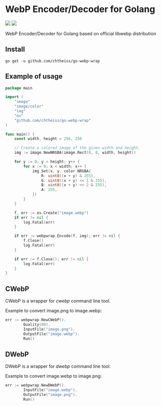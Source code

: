 # WebP Encoder/Decoder for Golang

[![](https://img.shields.io/badge/docs-godoc-blue.svg)](https://godoc.org/github.com/chtheiss/go-webp-wrap)
[![](https://circleci.com/gh/chtheiss/go-webp-wrap.png?circle-token=ebaa6a739ac4dc96dcb167e0700dcc699409f672)](https://circleci.com/gh/chtheiss/go-webp-wrap)

WebP Encoder/Decoder for Golang based on official libwebp distribution

## Install

```go get -u github.com/chtheiss/go-webp-wrap```



## Example of usage

```go
package main

import (
	"image"
	"image/color"
	"log"
	"os"
	"github.com/chtheiss/go-webp-wrap"
)

func main() {
	const width, height = 256, 256

	// Create a colored image of the given width and height.
	img := image.NewNRGBA(image.Rect(0, 0, width, height))

	for y := 0; y < height; y++ {
		for x := 0; x < width; x++ {
			img.Set(x, y, color.NRGBA{
				R: uint8((x + y) & 255),
				G: uint8((x + y) << 1 & 255),
				B: uint8((x + y) << 2 & 255),
				A: 255,
			})
		}
	}

	f, err := os.Create("image.webp")
	if err != nil {
		log.Fatal(err)
	}

	if err := webpwrap.Encode(f, img); err != nil {
		f.Close()
		log.Fatal(err)
	}

	if err := f.Close(); err != nil {
		log.Fatal(err)
	}
}
```

## CWebP

CWebP is a wrapper for *cwebp* command line tool.

Example to convert image.png to image.webp:

```go
err := webpwrap.NewCWebP().
		Quality(80).
		InputFile("image.png").
		OutputFile("image.webp").
		Run()
```

## DWebP

DWebP is a wrapper for *dwebp* command line tool.

Example to convert image.webp to image.png:

```go
err := webpwrap.NewDWebP().
		InputFile("image.webp").
		OutputFile("image.png").
		Run()
```
